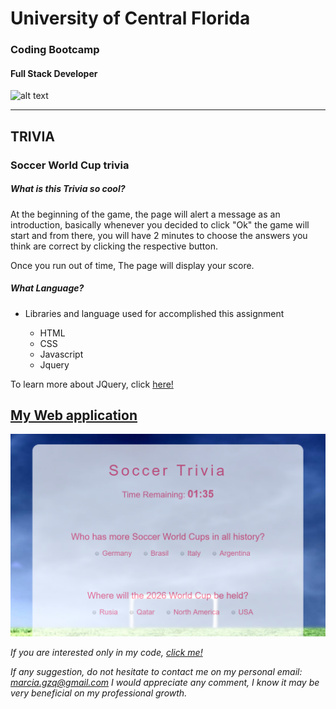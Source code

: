 # University of Central Florida
### Coding Bootcamp 
#### Full Stack Developer 
![alt text](https://portfolium1.cloudimg.io/s/crop/128x128/https://cdn.portfolium.com/ugcs3%2Fedu%2F9tDF4wvqRdewUvBbZ97x_PegasusBrightGold150x150.png "Logo Title Text 1")
- - - - - - - - - - - - - - - - - - - - - - - - - - - - - - - - - - - - - - - - -

## TRIVIA
### Soccer World Cup trivia


##### What is this Trivia so cool?

At the beginning of the game, the page will alert a message as an introduction, basically whenever you decided to click "Ok" the game will start and from there, you will have 2 minutes to choose the answers you think are correct by clicking the respective button.

Once you run out of time, The page will display your score. 


##### What Language?

*  Libraries and language used for accomplished this assignment 

    * HTML
    * CSS
    * Javascript
    * Jquery


To learn more about JQuery, click [here!](https://api.jquery.com/)



## [My Web application](https://marciagzq.github.io/TriviaGame/.)


![This](./images/trivia.png)

*If you are interested only in my code, [click me!](https://github.com/Marciagzq/LIRI_Bot/blob/master/liri.js)*

*If any suggestion, do not hesitate to contact me on my personal email: marcia.gzq@gmail.com
I would appreciate any comment, I know it may be very beneficial on my professional growth.*


